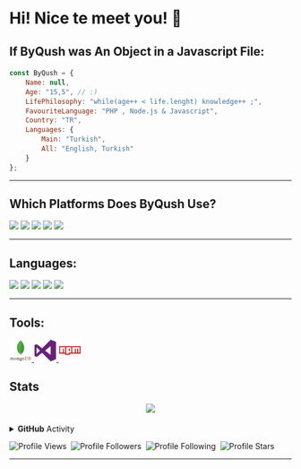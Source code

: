 # Hi! Nice te meet you! 👋

## If ByQush was An Object in a Javascript File:
```js
const ByQush = {
    Name: null,
    Age: "15,5", // :)
    LifePhilosophy: "while(age++ < life.lenght) knowledge++ ;",
    FavouriteLanguage: "PHP , Node.js & Javascript",
    Country: "TR",
    Languages: {
        Main: "Turkish",
        All: "English, Turkish"
    }
};
```
<hr>

## Which Platforms Does ByQush Use?
<p>
<img href="https://www.twitch.tv/swainthedev" src="https://img.icons8.com/plasticine/100/000000/twitch.png" height="50em"/>
<img href="https://www.youtube.com/ByQush" src="https://img.icons8.com/plasticine/100/000000/youtube.png" height="50em"/>
<img href="https://www.github.com/ByQushjs" src="https://img.icons8.com/plasticine/100/000000/github.png" height="50em"/>
<img href="https://www.twitter.com/ByQushjs" src="https://img.icons8.com/plasticine/100/000000/twitter.png" height="50em"/>
<img href="https://discord.com/users/714451348212678658" src="https://img.icons8.com/plasticine/100/000000/discord-logo.png" height="50em"/>
 </p>
<hr>

## Languages:
<p>
<img src="https://img.shields.io/badge/javascript%20-%23323330.svg?&style=for-the-badge&logo=javascript&logoColor=%23F7DF1E"/> 
<img src="https://img.shields.io/badge/php%20-%23417FB0.svg?&style=for-the-badge&logo=php&logoColor=white"/>   
<img src="https://img.shields.io/badge/html5%20-%23E34F26.svg?&style=for-the-badge&logo=html5&logoColor=white"/>  
<img src="https://img.shields.io/badge/css3%20-%231572B6.svg?&style=for-the-badge&logo=css3&logoColor=white"/> 
<img src="https://img.shields.io/badge/node.js%20-%2343853D.svg?&style=for-the-badge&logo=node.js&logoColor=white"/>
</p>
<hr>

## Tools:
<a href="https://www.mongodb.com/" target="_blank"> <img src="https://raw.githubusercontent.com/devicons/devicon/master/icons/mongodb/mongodb-original-wordmark.svg" alt="mongodb" width="40em" height="40em"/> </a>
<a href="https://www.visualstudio.com/" target="_blank"> <img src="https://raw.githubusercontent.com/devicons/devicon/master/icons/visualstudio/visualstudio-plain.svg" alt="VisualStudio" width="40em" height="40em"/> </a>
<a href="https://www.npmjs.org/" target="_blank"> <img src="https://raw.githubusercontent.com/devicons/devicon/master/icons/npm/npm-original-wordmark.svg" alt="NPM JS" width="40em" height="40em"/> </a>


## Stats
<div align="center">
 <img src="https://github-profile-trophy.vercel.app/?username=ByQushjs&theme=dracula">
</div>
<br>

<details>
    <summary><b>GitHub</b> Activity</summary>
    <img align="left" src="https://github-readme-stats.vercel.app/api?username=ByQushjs&theme=tokyonight"><img align="right" src="https://github-readme-stats.vercel.app/api/top-langs/?username=ByQushjs&theme=tokyonight&hide=batchfile">
    <img src="https://github-readme-streak-stats.herokuapp.com/?user=ByQushjs&theme=tokyonight">
</details>

![Profile Views](https://komarev.com/ghpvc/?username=ByQushjs&color=blue)&nbsp;&nbsp;![Profile Followers](https://img.shields.io/badge/Followers-96-blue)&nbsp;&nbsp;![Profile Following](https://img.shields.io/badge/Following-2-9cf)&nbsp;&nbsp;![Profile Stars](https://img.shields.io/badge/Stars-10-9cf)
<hr>
